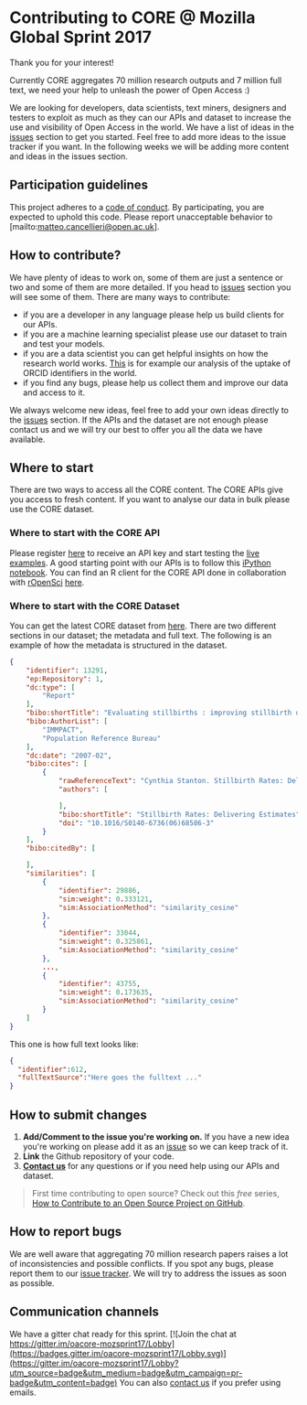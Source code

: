 # Contributing to CORE @ Mozilla Global Sprint 2017

Thank you for your interest! 

Currently CORE aggregates 70 million research outputs and 7 million full text, we need your help to unleash the power of Open Access :)

We are looking for developers, data scientists, text miners, designers and testers to exploit as much as they can our APIs and dataset to increase the use and visibility of Open Access in the world.
We have a list of ideas in the [issues](../../issues) section to get you started. Feel free to add more ideas to the issue tracker if you want.
In the following weeks we will be adding more content and ideas in the issues section.

## Participation guidelines

This project adheres to a [code of conduct](CODE_OF_CONDUCT.md). By participating, you are expected to uphold this code. Please report unacceptable behavior to [mailto:matteo.cancellieri@open.ac.uk].

## How to contribute?
We have plenty of ideas to work on, some of them are just a sentence or two and some of them are more detailed. If you head to [issues](../../issues) section you will see some of them. 
There are many ways to contribute:

- if you are a developer in any language please help us build clients for our APIs. 
- if you are a machine learning specialist please use our dataset to train and test your models.
- if you are a data scientist you can get helpful insights on how the research world works. [This](https://blog.core.ac.uk/2016/10/21/analysing-orcid-coverage-across-repositories-through-core/) is for example our analysis of the uptake of ORCID identifiers in the world.
- if you find any bugs, please help us collect them and improve our data and access to it.

We always welcome new ideas, feel free to add your own ideas directly to the [issues](../../issues) section.
If the APIs and the dataset are not enough please contact us and we will try our best to offer you all the data we have available.

## Where to start
There are two ways to access all the CORE content. The CORE APIs give you access to fresh content. If you want to analyse our data in bulk please use the CORE dataset.
### Where to start with the CORE API
Please register [here](https://core.ac.uk/api-keys/register) to receive an API key and start testing the [live examples](https://core.ac.uk/docs/).
A good starting point with our APIs is to follow this [iPython notebook](/oacore/or2016-api-demo).
You can find an R client for the CORE API done in collaboration with [rOpenSci](https://ropensci.org/) [here](/ropenscilabs/cored).

### Where to start with the CORE Dataset
You can get the latest CORE dataset from [here](https://core.ac.uk/dataset/getdatadump). 
There are two different sections in our dataset; the metadata and full text.
The following is an example of how the metadata is structured in the dataset.
```json
{
    "identifier": 13291,
    "ep:Repository": 1,
    "dc:type": [
        "Report"
    ],
    "bibo:shortTitle": "Evaluating stillbirths : improving stillbirth data could help make stillbirths a visible public health priority",
    "bibo:AuthorList": [
        "IMMPACT",
        "Population Reference Bureau"
    ],
    "dc:date": "2007-02",
    "bibo:cites": [
        {
            "rawReferenceText": "Cynthia Stanton. Stillbirth Rates: Delivering Estimates",
            "authors": [

            ],
            "bibo:shortTitle": "Stillbirth Rates: Delivering Estimates",
            "doi": "10.1016/S0140-6736(06)68586-3"
        }
    ],
    "bibo:citedBy": [

    ],
    "similarities": [
        {
            "identifier": 29886,
            "sim:weight": 0.333121,
            "sim:AssociationMethod": "similarity_cosine"
        },
        {
            "identifier": 33044,
            "sim:weight": 0.325861,
            "sim:AssociationMethod": "similarity_cosine"
        },
        ...,
        {
            "identifier": 43755,
            "sim:weight": 0.173635,
            "sim:AssociationMethod": "similarity_cosine"
        }
    ]
}
```
This one is how full text looks like:
```json
{
  "identifier":612,
  "fullTextSource":"Here goes the fulltext ..."
}
```

## How to submit changes

1. **Add/Comment to the issue you're working on.** If you have a new idea you're working on please add it as an [issue](../../issues) so we can keep track of it.
2. **Link** the Github repository of your code.
3. **[Contact us](mailto:matteo.cancellieri@open.ac.uk)** for any questions or if you need help using our APIs and dataset.

> First time contributing to open source? Check out this *free* series, [How to Contribute to an Open Source Project on GitHub](https://egghead.io/series/how-to-contribute-to-an-open-source-project-on-github).

## How to report bugs
We are well aware that aggregating 70 million research papers raises a lot of inconsistencies and possible conflicts. If you spot any bugs, please report them to our [issue tracker](../../issues). We will try to address the issues as soon as possible.

## Communication channels
We have a gitter chat ready for this sprint. 
[![Join the chat at https://gitter.im/oacore-mozsprint17/Lobby](https://badges.gitter.im/oacore-mozsprint17/Lobby.svg)](https://gitter.im/oacore-mozsprint17/Lobby?utm_source=badge&utm_medium=badge&utm_campaign=pr-badge&utm_content=badge)
You can also [contact us](mailto:matteo.cancellieri@open.ac.uk) if you prefer using emails.

